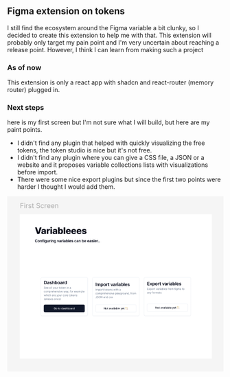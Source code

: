 ## Figma extension on tokens

I still find the ecosystem around the Figma variable a bit clunky, so I decided to create this extension to help me with that. This extension will probably only target my pain point and I'm very uncertain about reaching a release point.
However, I think I can learn from making such a project

### As of now
This extension is only a react app with shadcn and react-router (memory router) plugged in.

### Next steps

here is my first screen but I'm not sure what I will build, but here are my paint points.

- I didn't find any plugin that helped with quickly visualizing the free tokens, the token studio is nice but it's not free.
- I didn't find any plugin where you can give a CSS file, a JSON or a website and it proposes variable collections lists with visualizations before import.
- There were some nice export plugins but since the first two points were harder I thought I would add them.

![first-screen](./img/first-screen.png)